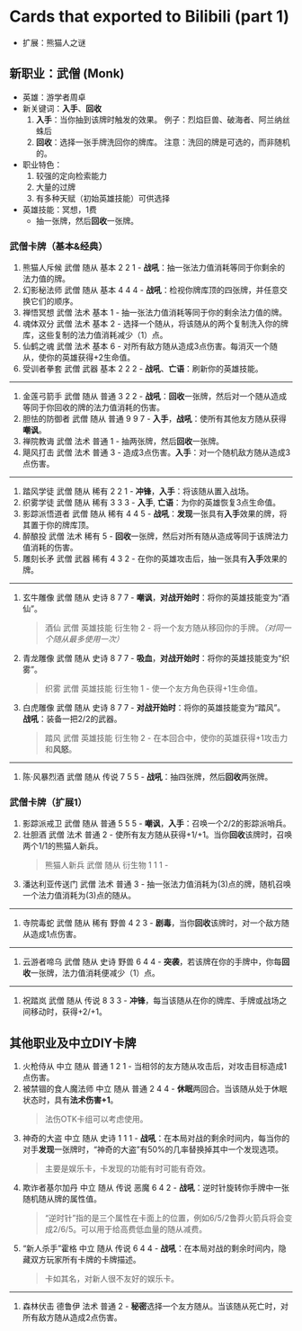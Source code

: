 # Cards that exported to Bilibili (part 1)

* 扩展：熊猫人之谜

## 新职业：武僧 (Monk)

* 英雄：游学者周卓
* 新关键词：**入手**、**回收**
  1. **入手**：当你抽到该牌时触发的效果。 例子：烈焰巨兽、破海者、阿兰纳丝蛛后
  2. **回收**：选择一张手牌洗回你的牌库。 注意：洗回的牌是可选的，而非随机的。
* 职业特色：
  1. 较强的定向检索能力
  2. 大量的过牌
  3. 有多种天赋（初始英雄技能）可供选择
* 英雄技能：冥想，1费
  * 抽一张牌，然后**回收**一张牌。

### 武僧卡牌（基本&经典）

1. 熊猫人斥候 武僧 随从 基本 2 2 1 - **战吼**：抽一张法力值消耗等同于你剩余的法力值的牌。
2. 幻影秘法师 武僧 随从 基本 4 4 4 - **战吼**：检视你牌库顶的四张牌，并任意交换它们的顺序。
3. 禅悟冥想 武僧 法术 基本 1 - 抽一张法力值消耗等同于你的剩余法力值的牌。
4. 魂体双分 武僧 法术 基本 2 - 选择一个随从，将该随从的两个复制洗入你的牌库，这些复制的法力值消耗减少（1）点。
5. 仙鹤之魂 武僧 法术 基本 6 - 对所有敌方随从造成3点伤害。每消灭一个随从，使你的英雄获得+2生命值。
6. 受训者拳套 武僧 武器 基本 2 2 2 - **战吼**、**亡语**：刷新你的英雄技能。

------

1. 金莲弓箭手 武僧 随从 普通 3 2 2 - **战吼**：**回收**一张牌，然后对一个随从造成等同于你回收的牌的法力值消耗的伤害。
2. 胆怯的防御者 武僧 随从 普通 9 9 7 - **入手**，**战吼**：使所有其他友方随从获得**嘲讽**。
3. 禅院教诲 武僧 法术 普通 1 - 抽两张牌，然后**回收**一张牌。
4. 飓风打击 武僧 法术 普通 3 - 造成3点伤害。**入手**：对一个随机敌方随从造成3点伤害。

------

1. 踏风学徒 武僧 随从 稀有 2 2 1 - **冲锋**，**入手**：将该随从置入战场。
2. 织雾学徒 武僧 随从 稀有 3 3 3 - **入手**, **亡语**：为你的英雄恢复3点生命值。
3. 影踪派悟道者 武僧 随从 稀有 4 4 5 - **战吼**：**发现**一张具有**入手**效果的牌，将其置于你的牌库顶。
4. 醉酿投 武僧 法术 稀有 5 - **回收**一张牌，然后对所有随从造成等同于该牌法力值消耗的伤害。
5. 雕刻长矛 武僧 武器 稀有 4 3 2 - 在你的英雄攻击后，抽一张具有**入手**效果的牌。

------

1. 玄牛雕像 武僧 随从 史诗 8 7 7 - **嘲讽**，**对战开始时**：将你的英雄技能变为“酒仙”。  
   > 酒仙 武僧 英雄技能 衍生物 2 - 将一个友方随从移回你的手牌。*（对同一个随从最多使用一次）*  
2. 青龙雕像 武僧 随从 史诗 8 7 7 - **吸血**，**对战开始时**：将你的英雄技能变为“织雾”。  
   > 织雾 武僧 英雄技能 衍生物 1 - 使一个友方角色获得+1生命值。
3. 白虎雕像 武僧 随从 史诗 8 7 7 - **对战开始时**：将你的英雄技能变为“踏风”。**战吼**：装备一把2/2的武器。  
   > 踏风 武僧 英雄技能 衍生物 2 - 在本回合中，使你的英雄获得+1攻击力和**风怒**。

------

1. 陈·风暴烈酒 武僧 随从 传说 7 5 5 - **战吼**：抽四张牌，然后**回收**两张牌。

### 武僧卡牌（扩展1）

1. 影踪派戒卫 武僧 随从 普通 5 5 5 - **嘲讽**，**入手**：召唤一个2/2的影踪派哨兵。
2. 壮胆酒 武僧 法术 普通 2 - 使所有友方随从获得+1/+1。当你**回收**该牌时，召唤两个1/1的熊猫人新兵。  
   > 熊猫人新兵 武僧 随从 衍生物 1 1 1 -
3. 潘达利亚传送门 武僧 法术 普通 3 - 抽一张法力值消耗为(3)点的牌，随机召唤一个法力值消耗为(3)点的随从。

------

1. 寺院毒蛇 武僧 随从 稀有 野兽 4 2 3 - **剧毒**，当你**回收**该牌时，对一个敌方随从造成1点伤害。

------

1. 云游者啼乌 武僧 随从 史诗 野兽 6 4 4 - **突袭**，若该牌在你的手牌中，你每**回收**一张牌，法力值消耗便减少（1）点。

------

1. 祝踏岚 武僧 随从 传说 8 3 3 - **冲锋**，每当该随从在你的牌库、手牌或战场之间移动时，获得+2/+1。

## 其他职业及中立DIY卡牌

1. 火枪侍从 中立 随从 普通 1 2 1 - 当相邻的友方随从攻击后，对攻击目标造成1点伤害。
2. 被禁锢的食人魔法师 中立 随从 普通 2 4 4 - **休眠**两回合。当该随从处于休眠状态时，具有**法术伤害+1**。  
   > 法伤OTK卡组可以考虑使用。
3. 神奇的大盗 中立 随从 史诗 1 1 1 - **战吼**：在本局对战的剩余时间内，每当你的对手**发现**一张牌时，“神奇的大盗”有50%的几率替换掉其中一个发现选项。  
   > 主要是娱乐卡，卡发现的功能有时可能有奇效。
4. 欺诈者基尔加丹 中立 随从 传说 恶魔 6 4 2 - **战吼**：逆时针旋转你手牌中一张随机随从牌的属性值。  
   > “逆时针”指的是三个属性在卡面上的位置，例如6/5/2鲁莽火箭兵将会变成2/6/5。可以用于给高费低血量的随从减费。
5. “新人杀手”霍格 中立 随从 传说 6 4 4 - **战吼**：在本局对战的剩余时间内，隐藏双方玩家所有卡牌的卡牌描述。  
   > 卡如其名，对新人很不友好的娱乐卡。

------

1. 森林伏击 德鲁伊 法术 普通 2 - **秘密**选择一个友方随从。当该随从死亡时，对所有敌方随从造成2点伤害。
